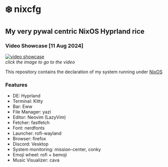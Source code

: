 # ❄️ nixcfg

## My very pywal centric NixOS Hyprland rice

### Video Showcase [11 Aug 2024]

[![video showcase](https://img.youtube.com/vi/M6VRL6bqdks/0.jpg)](https://www.youtube.com/watch?v=M6VRL6bqdks)  
_click the image to go to the video_

This repository contains the declaration of my system running under [NixOS](https://nixos.org/)

### Features
- DE: Hyprland
- Terminal: Kitty
- Bar: Eww
- File Manager: yazi
- Editor: Neovim (LazyVim)
- Fetcher: fastfetch
- Font: nerdfonts
- Launcher: rofi-wayland
- Browser: firefox
- Discord: Vesktop
- System monitoring: mission-center, conky
- Emoji wheel: rofi + bemoji
- Music Visualizer: cava




